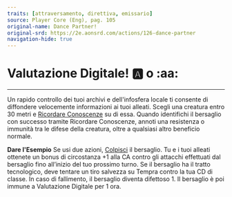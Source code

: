 ```yaml
---
traits: [attraversamento, direttiva, emissario]
source: Player Core (Eng), pag. 105
original-name: Dance Partner!
original-srd: https://2e.aonsrd.com/actions/126-dance-partner
navigation-hide: true
---
```


# Valutazione Digitale! :a: o :aa:

---

Un rapido controllo dei tuoi archivi e dell'infosfera locale ti consente di
diffondere velocemente informazioni ai tuoi alleati. Scegli una creatura entro
30 metri e [Ricordare Conoscenze](/azioni/ricordare-conoscenze) su di essa.
Quando identifichi il bersaglio con successo tramite Ricordare Conoscenze,
annoti una resistenza o immunità tra le difese della creatura, oltre a qualsiasi
altro beneficio normale.

**Dare l'Esempio** Se usi due azioni, [Colpisci](/azioni/colpire) il bersaglio.
Tu e i tuoi alleati ottenete un bonus di circostanza +1 alla CA contro gli
attacchi effettuati dal bersaglio fino all’inizio del tuo prossimo turno. Se il
bersaglio ha il tratto tecnologico, deve tentare un tiro salvezza su Tempra
contro la tua CD di classe. In caso di fallimento, il bersaglio diventa
difettoso 1. Il bersaglio è poi immune a Valutazione Digitale per 1 ora.

